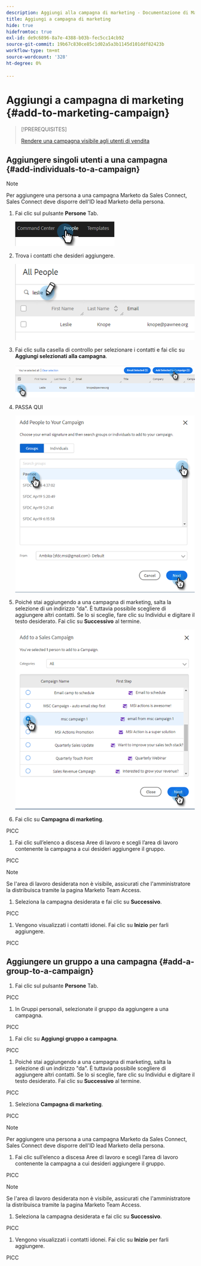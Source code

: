 ```yaml
---
description: Aggiungi alla campagna di marketing - Documentazione di Marketo - Documentazione del prodotto
title: Aggiungi a campagna di marketing
hide: true
hidefromtoc: true
exl-id: de9c6896-8a7e-4388-b03b-fec5cc14cb92
source-git-commit: 19b67c830ce85c1d02a5a3b1145d101ddf82423b
workflow-type: tm+mt
source-wordcount: '328'
ht-degree: 0%

---
```


# Aggiungi a campagna di marketing {#add-to-marketing-campaign}

>[!PREREQUISITES]
>
>[Rendere una campagna visibile agli utenti di vendita](/help/marketo/product-docs/marketo-sales-insight/actions/marketo/make-a-campaign-visible-to-sales-connect-users.md)

## Aggiungere singoli utenti a una campagna {#add-individuals-to-a-campaign}

>[!NOTE]
>
>Per aggiungere una persona a una campagna Marketo da Sales Connect, Sales Connect deve disporre dell&#39;ID lead Marketo della persona.

1. Fai clic sul pulsante **Persone** Tab.

   ![](assets/add-to-marketing-campaign-1.png)

1. Trova i contatti che desideri aggiungere.

   ![](assets/add-to-marketing-campaign-2.png)

1. Fai clic sulla casella di controllo per selezionare i contatti e fai clic su **Aggiungi selezionati alla campagna**.

   ![](assets/add-to-marketing-campaign-3.png)

1. PASSA QUI

   ![](assets/add-to-marketing-campaign-4.png)

1. Poiché stai aggiungendo a una campagna di marketing, salta la selezione di un indirizzo &quot;da&quot;. È tuttavia possibile scegliere di aggiungere altri contatti. Se lo si sceglie, fare clic su Individui e digitare il testo desiderato. Fai clic su **Successivo** al termine.

   ![](assets/add-to-marketing-campaign-5.png)

1. Fai clic su **Campagna di marketing**.

PICC

1. Fai clic sull’elenco a discesa Aree di lavoro e scegli l’area di lavoro contenente la campagna a cui desideri aggiungere il gruppo.

PICC

>[!NOTE]
>
>Se l&#39;area di lavoro desiderata non è visibile, assicurati che l&#39;amministratore la distribuisca tramite la pagina Marketo Team Access.

1. Seleziona la campagna desiderata e fai clic su **Successivo**.

PICC

1. Vengono visualizzati i contatti idonei. Fai clic su **Inizio** per farli aggiungere.

PICC

## Aggiungere un gruppo a una campagna {#add-a-group-to-a-campaign}

1. Fai clic sul pulsante **Persone** Tab.

PICC

1. In Gruppi personali, selezionate il gruppo da aggiungere a una campagna.

PICC

1. Fai clic su **Aggiungi gruppo a campagna**.

PICC

1. Poiché stai aggiungendo a una campagna di marketing, salta la selezione di un indirizzo &quot;da&quot;. È tuttavia possibile scegliere di aggiungere altri contatti. Se lo si sceglie, fare clic su Individui e digitare il testo desiderato. Fai clic su **Successivo** al termine.

PICC

1. Seleziona **Campagna di marketing**.

PICC

>[!NOTE]
>
>Per aggiungere una persona a una campagna Marketo da Sales Connect, Sales Connect deve disporre dell&#39;ID lead Marketo della persona.

1. Fai clic sull’elenco a discesa Aree di lavoro e scegli l’area di lavoro contenente la campagna a cui desideri aggiungere il gruppo.

PICC

>[!NOTE]
>
>Se l&#39;area di lavoro desiderata non è visibile, assicurati che l&#39;amministratore la distribuisca tramite la pagina Marketo Team Access.

1. Seleziona la campagna desiderata e fai clic su **Successivo**.

PICC

1. Vengono visualizzati i contatti idonei. Fai clic su **Inizio** per farli aggiungere.

PICC
